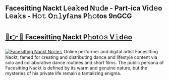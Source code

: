 ## Facesitting Nackt L𝚎a𝚔ed N𝚞𝚍e - Part-ica Vi𝚍𝚎o L𝚎a𝚔s - H𝚘𝚝 O𝚗𝚕yf𝚊ns P𝚑𝚘tos 9nGCG

# <h2><a href="http://kfagbs.oniu.top/?m=Facesitting+Nackt">🔗👉 🔴 Facesitting Nackt P𝚑ot𝚘𝚜 V𝚒d𝚎o</a></h2>

[![Facesitting Nackt Nu𝚍e𝚜](https://i.imgur.com/0qMVB7G.gif)](http://kfagbs.oniu.top/?m=Facesitting+Nackt)
Online performer and digital artist Facesitting Nackt, famed for creating and distributing dance and lifestyle content via solo and collaborative dance routines and short films. The public persona of Facesitting Nackt is defined by its warm and genuine nature, but the mysteries of his private life remain a tantalizing enigma.  
